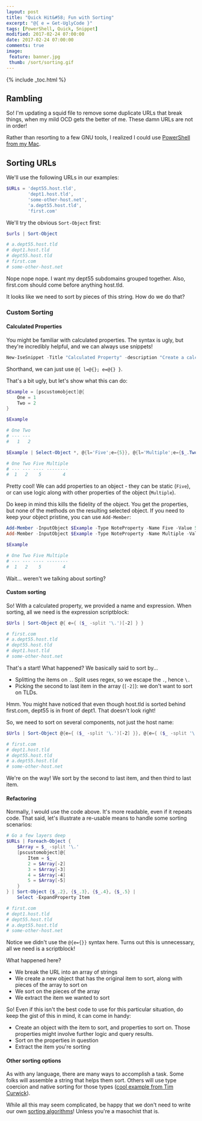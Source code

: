 ```yaml
---
layout: post
title: "Quick Hit&#58; Fun with Sorting"
excerpt: "@{ e = Get-UglyCode }"
tags: [PowerShell, Quick, Snippet]
modified: 2017-02-24 07:00:00
date: 2017-02-24 07:00:00
comments: true
image:
 feature: banner.jpg
 thumb: /sort/sorting.gif
---
```

{% include _toc.html %}

## Rambling

So!  I'm updating a squid file to remove some duplicate URLs that break things, when my mild OCD gets the better of me.  These damn URLs are not in order!

Rather than resorting to a few GNU tools, I realized I could use [PowerShell from my Mac](https://github.com/powershell/powershell).

## Sorting URLs

We'll use the following URLs in our examples:

```powershell
$URLs = 'dept55.host.tld',
        'dept1.host.tld',
        'some-other-host.net',
        'a.dept55.host.tld',
        'first.com'
```

We'll try the obvious `Sort-Object` first:

```powershell
$urls | Sort-Object

# a.dept55.host.tld
# dept1.host.tld
# dept55.host.tld
# first.com
# some-other-host.net
```

Nope nope nope.  I want my dept55 subdomains grouped together.  Also, first.com should come before anything host.tld.

It looks like we need to sort by pieces of this string.  How do we do that?

### Custom Sorting

#### Calculated Properties

You might be familiar with calculated properties.  The syntax is ugly, but they're incredibly helpful, and we can always use snippets!

```powershell
New-IseSnippet -Title "Calculated Property" -description "Create a calculated property" -text '@{ label = ""; expression = {} }' -Author Blah -CaretOffset 12 -ErrorAction SilentlyContinue -force
```

Shorthand, we can just use `@{ l=@{}; e=@{} }`.

That's a bit ugly, but let's show what this can do:

```powershell
$Example = [pscustomobject]@{
    One = 1
    Two = 2
}

$Example

# One Two
# --- ---
#   1   2

$Example | Select-Object *, @{l='Five';e={5}}, @{l='Multiple';e={$_.Two * 2}}

# One Two Five Multiple
# --- --- ---- --------
#  1   2    5        4
```

Pretty cool!  We can add properties to an object - they can be static (`Five`), or can use logic along with other properties of the object (`Multiple`).

Do keep in mind this kills the fidelity of the object.  You get the properties, but none of the methods on the resulting selected object.  If you need to keep your object pristine, you can use `Add-Member`:

```powershell
Add-Member -InputObject $Example -Type NoteProperty -Name Five -Value 5
Add-Member -InputObject $Example -Type NoteProperty -Name Multiple -Value ($Example.Two * 2)

$Example

# One Two Five Multiple
# --- --- ---- --------
#  1   2    5        4
```

Wait... weren't we talking about sorting?

#### Custom sorting

So!  With a calculated property, we provided a name and expression.  When sorting, all we need is the expression scriptblock:

```powershell
$Urls | Sort-Object @{ e={ ($_ -split '\.')[-2] } }

# first.com
# a.dept55.host.tld
# dept55.host.tld
# dept1.host.tld
# some-other-host.net
```

That's a start!  What happened?  We basically said to sort by...

* Splitting the items on `.`.  Split uses regex, so we escape the `.`, hence `\.`
* Picking the second to last item in the array (`[-2]`): we don't want to sort on TLDs.

Hmm.  You might have noticed that even though host.tld is sorted behind first.com, dept55 is in front of dept1.  That doesn't look right!

So, we need to sort on several components, not just the host name:

```powershell
$Urls | Sort-Object @{e={ ($_ -split '\.')[-2] }}, @{e={ ($_ -split '\.')[-3] }}

# first.com
# dept1.host.tld
# dept55.host.tld
# a.dept55.host.tld
# some-other-host.net
```

We're on the way!  We sort by the second to last item, and then third to last item.

#### Refactoring

Normally, I would use the code above.  It's more readable, even if it repeats code.  That said, let's illustrate a re-usable means to handle some sorting scenarios:

```powershell
# Go a few layers deep
$URLs | Foreach-Object {
    $Array = $_ -split '\.'
    [pscustomobject]@{
        Item = $_
        2 = $Array[-2]
        3 = $Array[-3]
        4 = $Array[-4]
        5 = $Array[-5]
    }
} | Sort-Object {$_.2}, {$_.3}, {$_.4}, {$_.5} |
    Select -ExpandProperty Item

# first.com
# dept1.host.tld
# dept55.host.tld
# a.dept55.host.tld
# some-other-host.net
```

Notice we didn't use the `@{e={}}` syntax here. Turns out this is unnecessary, all we need is a scriptblock!

What happened here?

* We break the URL into an array of strings
* We create a new object that has the original item to sort, along with pieces of the array to sort on
* We sort on the pieces of the array
* We extract the item we wanted to sort

So!  Even if this isn't the best code to use for this particular situation, do keep the gist of this in mind, it can come in handy:

* Create an object with the item to sort, and properties to sort on.  Those properties might involve further logic and query results.
* Sort on the properties in question
* Extract the item you're sorting

#### Other sorting options

As with any language, there are many ways to accomplish a task.  Some folks will assemble a string that helps them sort.  Others will use type coercion and native sorting for those types ([cool example from Tim Curwick](http://www.madwithpowershell.com/2016/03/sorting-ip-addresses-in-powershell-part.html)).

While all this may seem complicated, be happy that we don't need to write our own [sorting algorithms](https://www.toptal.com/developers/sorting-algorithms)!  Unless you're a masochist that is.
